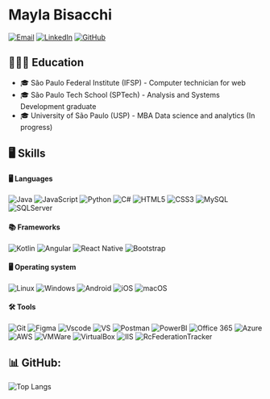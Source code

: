# Mayla Bisacchi

[![Email](https://img.shields.io/badge/-Email-000?style=for-the-badge&logo=gmail&logoColor=white)](mailto:mbisacchi_@hotmail.com) 
[![LinkedIn](https://img.shields.io/badge/LinkedIn-100000?style=for-the-badge&logo=linkedin&logoColor=white)](https://www.linkedin.com/in/maylabisacchi/)
[![GitHub](https://img.shields.io/badge/GitHub-100000?style=for-the-badge&logo=github&logoColor=white)](https://github.com/mbisacchi)

## 👩🏻‍🎓 Education
- 🎓 São Paulo Federal Institute (IFSP) - Computer technician for web
- 🎓 São Paulo Tech School (SPTech) - Analysis and Systems Development graduate
- 🎓 University of São Paulo (USP) - MBA Data science and analytics (In progress)

## 🖥 Skills

#### 🖥 Languages
![Java](https://img.shields.io/badge/java-87a8f0?style=for-the-badge&logo=openjdk&logoColor=white)
![JavaScript](https://img.shields.io/badge/JavaScript-87a8f0?style=for-the-badge&logo=javascript&logoColor=white)
![Python](https://img.shields.io/badge/python-d1937a?style=for-the-badge&logo=python&logoColor=white)
![C#](https://img.shields.io/badge/C%23-87a8f0?style=for-the-badge&logo=c-sharp&logoColor=white)
![HTML5](https://img.shields.io/badge/HTML5-B8758A?style=for-the-badge&logo=html5&logoColor=white)
![CSS3](https://img.shields.io/badge/CSS3-B8758A?style=for-the-badge&logo=css3&logoColor=white)
![MySQL](https://img.shields.io/badge/MySQL-d1937a?style=for-the-badge&logo=mysql&logoColor=white)
![SQLServer](https://img.shields.io/badge/SQL_Server-d1937a?logo=sqlserver&logoColor=white&style=for-the-badge)

#### 📚 Frameworks
![Kotlin](https://img.shields.io/badge/Kotlin-87a8f0?&style=for-the-badge&logo=kotlin&logoColor=white)
![Angular](https://img.shields.io/badge/Angular-B8758A?style=for-the-badge&logo=angular&logoColor=white)
![React Native](https://img.shields.io/badge/React_Native-87a8f0?style=for-the-badge&logo=react&logoColor=white)
![Bootstrap](https://img.shields.io/badge/boostrap-87a8f0?style=for-the-badge&logo=bootstrap&logoColor=white)

#### 🖥 Operating system
![Linux](https://img.shields.io/badge/Linux-000?style=for-the-badge&logo=linux&logoColor=white)
![Windows](https://img.shields.io/badge/Windows-000?style=for-the-badge&logo=windows&logoColor=white)
![Android](https://img.shields.io/badge/Android-000?style=for-the-badge&logo=android&logoColor=white)
![iOS](https://img.shields.io/badge/IOS-000?logo=apple&logoColor=white&style=for-the-badge)
![macOS](https://img.shields.io/badge/Mac_OS-000?logo=apple&logoColor=white&style=for-the-badge)

#### 🛠 Tools
![Git](https://img.shields.io/badge/GIT-000?style=for-the-badge&logo=git&logoColor=white)
![Figma](https://img.shields.io/badge/Figma-000?style=for-the-badge&logo=figma&logoColor=white)
![Vscode](https://img.shields.io/badge/Vscode-000?style=for-the-badge&logo=visual-studio-code&logoColor=white)
![VS](https://img.shields.io/badge/Visual_Studio-000?style=for-the-badge&logo=visual-studio-code&logoColor=white)
![Postman](https://img.shields.io/badge/Postman-000.svg?style=for-the-badge&logo=Postman&logoColor=white)
![PowerBI](https://img.shields.io/badge/PowerBI-000.svg?style=for-the-badge&logo=PowerBI&logoColor=white)
![Office 365](https://img.shields.io/badge/Office_365-000?logo=microsoft-office&logoColor=white&style=for-the-badge)
![Azure](https://img.shields.io/badge/Azure-000?logo=microsoft-azure&logoColor=white&style=for-the-badge)
![AWS](https://img.shields.io/badge/AWS-000.svg?style=for-the-badge&logo=amazon-aws&logoColor=white)
![VMWare](https://img.shields.io/badge/-VMWare-000?logo=vmware&logoColor=white&style=for-the-badge)
![VirtualBox](https://img.shields.io/badge/VirtualBox-000?logo=virtualbox&logoColor=white&style=for-the-badge)
![IIS](https://img.shields.io/badge/IIS-000?logo=IIS&logoColor=white&style=for-the-badge)
![RcFederationTracker](https://img.shields.io/badge/RcFederationTracker-000?logo=RcFederationTracker&logoColor=white&style=for-the-badge)

## 📊 GitHub:
![Top Langs](https://github-readme-stats.vercel.app/api?username=MBisacchi&show_icons=true&hide=contribs,prs&cache_seconds=86400&theme=ambient_gradient)
